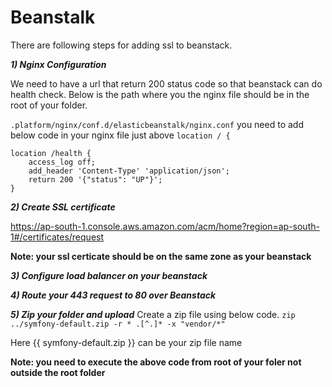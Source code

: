 # Beanstalk
There are following steps for adding ssl to beanstack.

***1) Nginx Configuration***

We need to have a url that return 200 status code so that beanstack can do health check. Below is the path where you the nginx file should be in the root of your folder.

`.platform/nginx/conf.d/elasticbeanstalk/nginx.conf`
you need to add below code in your nginx file just above `location / {`

````
location /health {
    access_log off;
    add_header 'Content-Type' 'application/json';
    return 200 '{"status": "UP"}';
}
````

***2) Create SSL certificate***

https://ap-south-1.console.aws.amazon.com/acm/home?region=ap-south-1#/certificates/request

**Note: your ssl certicate should be on the same zone as your beanstack**

***3) Configure load balancer on your beanstack***

***4) Route your 443 request to 80 over Beanstack***

***5) Zip your folder and upload***
Create a zip file using below code. 
``zip ../symfony-default.zip -r * .[^.]* -x "vendor/*"``

Here {{ symfony-default.zip }} can be your zip file name

**Note: you need to execute the above code from root of your foler not outside the root folder**

